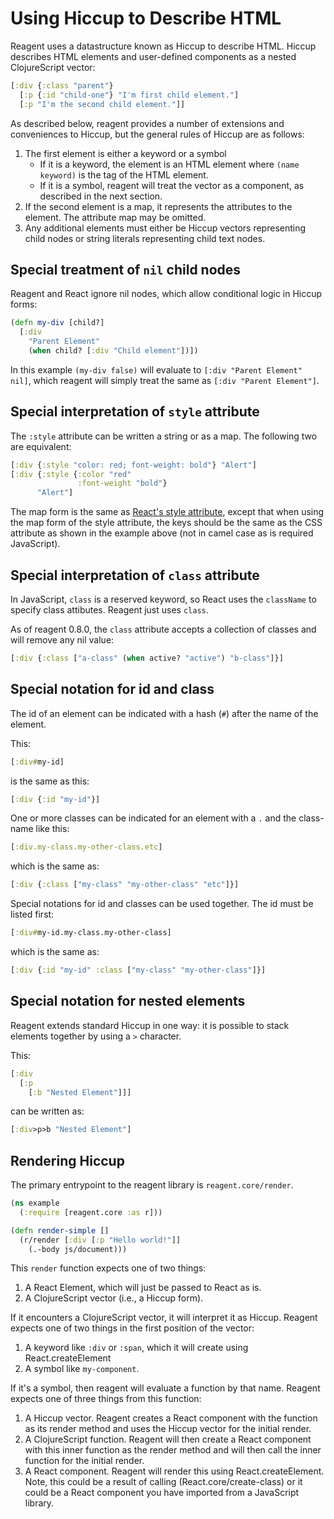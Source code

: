 # Using Hiccup to Describe HTML

Reagent uses a datastructure known as Hiccup to describe HTML. Hiccup describes HTML elements and user-defined components as a nested ClojureScript vector:

```clojure
[:div {:class "parent"}
  [:p {:id "child-one"} "I'm first child element."]
  [:p "I'm the second child element."]]
```

As described below, reagent provides a number of extensions and conveniences to Hiccup, but the general rules of Hiccup are as follows:

1. The first element is either a keyword or a symbol
   * If it is a keyword, the element is an HTML element where `(name keyword)` is the tag of the HTML element.
   * If it is a symbol, reagent will treat the vector as a component, as described in the next section.
2. If the second element is a map, it represents the attributes to the element. The attribute map may be omitted.
3. Any additional elements must either be Hiccup vectors representing child nodes or string literals representing child text nodes.

## Special treatment of `nil` child nodes

Reagent and React ignore nil nodes, which allow conditional logic in Hiccup forms:

```clojure
(defn my-div [child?]
  [:div
    "Parent Element"
    (when child? [:div "Child element"])])
```

In this example `(my-div false)` will evaluate to `[:div "Parent Element" nil]`, which reagent will simply treat the same as `[:div "Parent Element"]`.

## Special interpretation of `style` attribute

The `:style` attribute can be written a string or as a map. The following two are equivalent:

```clojure
[:div {:style "color: red; font-weight: bold"} "Alert"]
[:div {:style {:color "red"
               :font-weight "bold"}
      "Alert"]
```

The map form is the same as [React's style attribute](https://reactjs.org/docs/dom-elements.html#style), except that when using the map form of the style attribute, the keys should be the same as the CSS attribute as shown in the example above (not in camel case as is required JavaScript).

## Special interpretation of `class` attribute

In JavaScript, `class` is a reserved keyword, so React uses the `className` to specify class attibutes. Reagent just uses `class`.

As of reagent 0.8.0, the `class` attribute accepts a collection of classes and will remove any nil value:

```clojure
[:div {:class ["a-class" (when active? "active") "b-class"]}]
```

## Special notation for id and class

The id of an element can be indicated with a hash (`#`) after the name of the element.

This:

```clojure
[:div#my-id]
```

is the same as this:

```clojure
[:div {:id "my-id"}]
```

One or more classes can be indicated for an element with a `.` and the class-name like this:

```clojure
[:div.my-class.my-other-class.etc]
```

which is the same as:

```clojure
[:div {:class ["my-class" "my-other-class" "etc"]}]
```

Special notations for id and classes can be used together. The id must be listed first:

```clojure
[:div#my-id.my-class.my-other-class]
```

which is the same as:

```clojure
[:div {:id "my-id" :class ["my-class" "my-other-class"]}]
```

## Special notation for nested elements

Reagent extends standard Hiccup in one way: it is possible to stack elements together by using a `>` character.

This:

```clojure
[:div
  [:p
    [:b "Nested Element"]]]
```

can be written as:

```clojure
[:div>p>b "Nested Element"]
```

## Rendering Hiccup

The primary entrypoint to the reagent library is `reagent.core/render`.

```clojure
(ns example
  (:require [reagent.core :as r]))

(defn render-simple []
  (r/render [:div [:p "Hello world!"]]
    (.-body js/document)))
```

This `render` function expects one of two things:

1. A React Element, which will just be passed to React as is.
2. A ClojureScript vector (i.e., a Hiccup form).

If it encounters a ClojureScript vector, it will interpret it as Hiccup. Reagent expects one of two things in the first position of the vector:

1. A keyword like `:div` or `:span`, which it will create using React.createElement
2. A symbol like `my-component`.

If it's a symbol, then reagent will evaluate a function by that name. Reagent expects one of three things from this function:

1. A Hiccup vector. Reagent creates a React component with the function as its render method and uses the Hiccup vector for the initial render.
2. A ClojureScript function. Reagent will then create a React component with this inner function as the render method and will then call the inner function for the initial render.
3. A React component. Reagent will render this using React.createElement. Note, this could be a result of calling (React.core/create-class) or it could be a React component you have imported from a JavaScript library.

